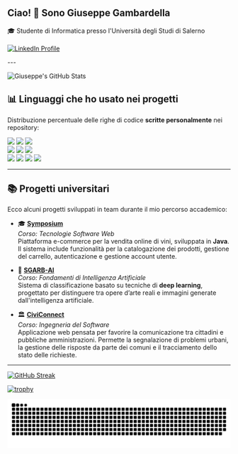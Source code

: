 <h2 align="left">Ciao! 👋 Sono Giuseppe Gambardella</h2>

<p align="left">
  🎓 Studente di Informatica presso l'Università degli Studi di Salerno  
  <br/><br/>
  <a href="https://www.linkedin.com/in/giuseppe-gambardella-0b9aa3333/">
    <img src="https://img.shields.io/badge/LinkedIn-Connect-blue?style=for-the-badge&logo=linkedin&logoColor=white" alt="LinkedIn Profile" />
  </a>
</p>
---

![Giuseppe's GitHub Stats](https://github-readme-stats.vercel.app/api?username=GiuseppeGambardella&show_icons=true&count_private=true&theme=tokyonight)

## 📊 Linguaggi che ho usato nei progetti

Distribuzione percentuale delle righe di codice **scritte personalmente** nei repository:

<div align="left">

<img src="https://img.shields.io/badge/Java-34.7%25-%231E90FF?style=for-the-badge&logo=java&logoColor=white" />
<img src="https://img.shields.io/badge/JavaScript-14.8%25-%23F7DF1E?style=for-the-badge&logo=javascript&logoColor=black" />
<img src="https://img.shields.io/badge/Dart-14.8%25-%230175C2?style=for-the-badge&logo=dart&logoColor=white" />

<br/>

<img src="https://img.shields.io/badge/CSS-14.4%25-%231572B6?style=for-the-badge&logo=css3&logoColor=white" />
<img src="https://img.shields.io/badge/Python-13.5%25-%233776AB?style=for-the-badge&logo=python&logoColor=white" />
<img src="https://img.shields.io/badge/YAML-5.8%25-%23000000?style=for-the-badge&logo=yaml&logoColor=white" />

<br/>

<img src="https://img.shields.io/badge/Shell-1.0%25-%234EAA25?style=for-the-badge&logo=gnu-bash&logoColor=white" />
<img src="https://img.shields.io/badge/SQL-0.6%25-%2300758F?style=for-the-badge&logo=mysql&logoColor=white" />
<img src="https://img.shields.io/badge/Batch-0.4%25-%2300758F?style=for-the-badge&logo=windows&logoColor=white" />
<img src="https://img.shields.io/badge/HTML-0.2%25-%23E34F26?style=for-the-badge&logo=html5&logoColor=white" />

</div>

---

## 📚 Progetti universitari

Ecco alcuni progetti sviluppati in team durante il mio percorso accademico:

- 🎓 [**Symposium**](https://github.com/FaiellaFrancesco/Symposium)  
  *Corso: Tecnologie Software Web*  
  Piattaforma e-commerce per la vendita online di vini, sviluppata in **Java**. Il sistema include funzionalità per la catalogazione dei prodotti, gestione del carrello, autenticazione e gestione account utente.

- 🤖 [**SGARB-AI**](https://github.com/Marco-Brescia/SGARB-AI)  
  *Corso: Fondamenti di Intelligenza Artificiale*  
  Sistema di classificazione basato su tecniche di **deep learning**, progettato per distinguere tra opere d’arte reali e immagini generate dall'intelligenza artificiale.

- 🏛️ [**CiviConnect**](https://github.com/benedettoscala/CiviConnect)  
  *Corso: Ingegneria del Software*  
  Applicazione web pensata per favorire la comunicazione tra cittadini e pubbliche amministrazioni. Permette la segnalazione di problemi urbani, la gestione delle risposte da parte dei comuni e il tracciamento dello stato delle richieste.

---

[![GitHub Streak](https://streak-stats.demolab.com/?user=GiuseppeGambardella&theme=tokyonight)](https://git.io/streak-stats)

[![trophy](https://github-profile-trophy.vercel.app/?username=GiuseppeGambardella&theme=tokyonight&no-frame=true)](https://github.com/ryo-ma/github-profile-trophy)

![GitHub Snake](https://raw.githubusercontent.com/GiuseppeGambardella/GiuseppeGambardella/main/dist/github-contribution-grid-snake-dark.svg)
